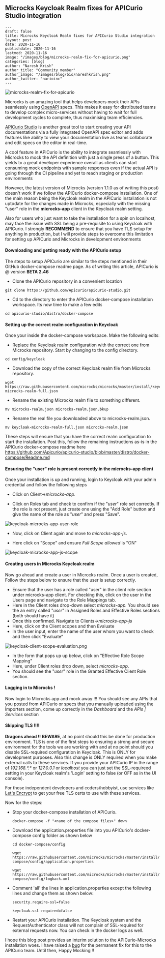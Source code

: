 ## Microcks Keycloak Realm fixes for APICurio Studio integration

```
---
draft: false
title: Microcks Keycloak Realm fixes for APICurio Studio integration
layout: post
date: 2020-11-16
publishdate: 2020-11-16
lastmod: 2020-11-16
image: "/images/blog/microcks-realm-fix-for-apicurio.png"
categories: [blog]
author: "Naresh Krish"
author_title: "Community member"
author_image: "/images/blog/bio/nareshkrish.png"
author_twitter: "narioinc"
---
```

![microcks-realm-fix-for-apicurio](/images/blog/microcks-realm-fix-for-apicurio.png)

Microcks is an amazing tool that helps developers mock their APIs seamlessly using [OpenAPI](https://www.openapis.org/) specs. This makes it easy for distributed teams to develop complex micro-services without having to wait for full development cycles to complete, thus maximising team efficiencies.

[APICurio Studio](https://www.apicur.io/studio/) is another great tool to start creating your API documentations via a fully integrated OpenAPI spec editor and adds features like ability to view your documentation live as teams collaborate and edit specs on the editor in real-time.

A cool feature in APICurio is the ability to integrate seamlessly with Microcks to mock the API definition with just a single press of a button. This yields to a great developer experience overall as clients can start consuming mock endpoints with sample responses even if the actual API is going through the CI pipeline and yet to reach staging or production environments

However, the latest version of Microcks (version 1.1.0 as of writing this post) doesn't work if we follow the APICurio docker-compose installation. One of the main reason being the Keycloak realm in the APICurio installation is not uptodate for the changes made in Microcks, especially with the missing "user" role in the **microcks-app** client in the Keycloak realm setting. 

Also for users who just want to take the installation for a spin on localhost, may face the issue with SSL being a pre-requisite to using Keycloak with APICurio. I strongly **RECOMMEND** to ensure that you have TLS setup for anything in production, but I will provide steps to overcome this limitation for setting up APICurio and Microcks in development environments

#### Downloading and getting ready with the APICurio setup

The steps to setup APICurio  are similar to the steps mentioned in their GitHub docker-compose readme page. As of writing this article, APICurio is @ version **BETA 2.46**

- Clone the APICurio repository in a convenient location 

```
git clone https://github.com/Apicurio/apicurio-studio.git
```

- Cd to the directory to enter the APICurio docker-compose installation workspace. Its now time to make a few edits

```
cd apicurio-studio/distro/docker-compose
```

#### Setting up the correct realm configuration in Keycloak

Once your inside the docker-compose workspace. Make the following edits:

- Replace the Keycloak realm configuration with the correct one from Microcks repository. Start by changing to the config directory.


```
cd config/keycloak
```

- Download the copy of the correct Keycloak realm file from Microcks repository.


```
wget https://raw.githubusercontent.com/microcks/microcks/master/install/keycloak-microcks-realm-full.json
```

- Rename the existing Microcks realm file to something different.


```
mv microcks-realm.json microcks-realm.json.bkup
```

- Rename the real file you downloaded above to microcks-realm.json.


```
mv keycloak-microcks-realm-full.json microcks-realm.json
```

These steps will ensure that you have the correct realm configuration to start the installation. Post this, follow the remaining instructions as-is in the APICurio docker-compose readme here https://github.com/Apicurio/apicurio-studio/blob/master/distro/docker-compose/Readme.md

#### Ensuring the "user" role is present correctly in the microcks-app client

Once your installation is up and running, login to Keycloak with your admin credential and follow the following steps

* Click on Client->*microcks-app*.

* Click on Roles tab and check to confirm if the "*user*" role set correctly. If the role is not present, just create one using the "Add Role" button and give the name of the role as "*user*" and press "Save".

![keycloak-microcks-app-user-role](/images/blog/keycloak-microcks-app-user-role.png)

* Now, click on Client again and move to *microcks-app-js*.

* Here click on "Scope" and ensure *Full Scope allowed* is "ON"

![keycloak-microcks-app-js-scope](images/blog/keycloak-microcks-app-js-scope.png)


#### Creating users in Microcks Keycloak realm

Now go ahead and create a user in Microcks realm. Once a user is created, Follow the steps below to ensure that the user is setup correctly.

* Ensure that the user has a role called "user" in the client role section under microcks-app client. For checking this, click on the user in the Users page and navigate to the Role Mappings tab. 
* Here in the Client roles drop-down select *microcks-app.* You should see the an entry called "*user*" in Assigned Roles and Effective Roles sections (both should have it)
* Once this confirmed. Navigate to Clients->*microcks-app-js*
* Here, click on the Client scopes and then Evaluate
* In the user input, enter the name of the user whom you want to check and then click "Evaluate"

![keycloak-client-scope-evaluation.png](/home/narioinc89/Downloads/images/blog/keycloak-client-scope-evaluation.png.png)

* In the form that pops up up below, click on "Effective Role Scope Mapping"
* Here, under Client roles drop down, select *microcks-app*.
* You should see the "*user*" role in the Granted Effective Client Role section.

#### Logging in to Microcks !

Now login to Microcks app and mock away !!! You should see any APIs that you posted from APICurio or specs that you manually uploaded using the Importers section, come up correctly in the *Dashboard* and the *APIs | Services* section

#### Skipping TLS !!!!

**Dragons ahead !! BEWARE**, at no point should this be done for production environment. TLS is one of the first steps to ensuring a strong and secure environment for the tools we are working with and at no point should you disable SSL-required configuration in Keycloak. This is ONLY for development purposes. Also this change is ONLY required when you make external calls to these services. If you provide your APICurio IP in the range of *192.168.\*.\** or *127.0.0.1* or *localhost* you can just set the SSL-requireed setting in your Keycloak realm's 'Login' setting to false (or OFF as in the UI console). 

For those independent developers and coders/hobbyist, use services like [Let's Encrypt](https://letsencrypt.org/) to get your free TLS certs to use with these services.  

Now for the steps:

* Stop your docker-compose installation of APICurio. 

  ```
  docker-compose -f "<name of the compose files>" down
  ```

* Download the application.properties file into you APICurio's docker-compose config folder as shown below

  ```
  cd docker-compose/config
  
  wget https://raw.githubusercontent.com/microcks/microcks/master/install/docker-compose/config/application.properties
  
  wget https://raw.githubusercontent.com/microcks/microcks/master/install/docker-compose/config/logback.xml
  ```

  

* Comment 'all' the lines in application.properties except the following lines and change them as shown below:

  ```
  security.require-ssl=false
  
  keycloak.ssl-required=false
  ```

* Restart your APICurio installation. The Keycloak system and the RequestAuthenticator class will not complain of SSL-required for external requests now. You can check in the docker logs as well. 



I hope this blog post provides an interim solution to the APICurio-Microcks installation woes. I have raised a [bug](https://github.com/Apicurio/apicurio-studio/issues/1319#issuecomment-726690052) for the permanent fix for this to the APICurio team. Until then, Happy Mocking !!


